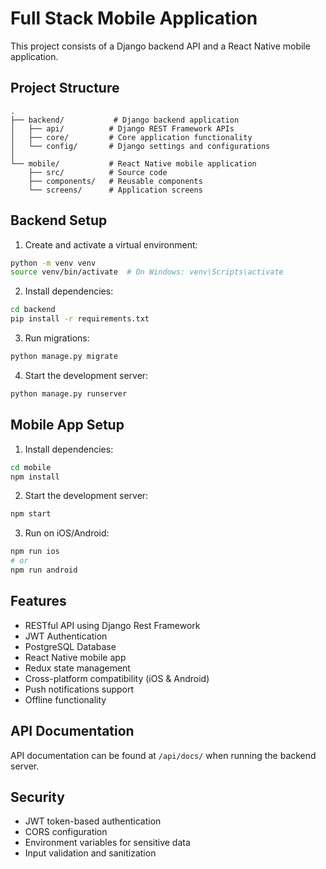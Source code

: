 # Full Stack Mobile Application

This project consists of a Django backend API and a React Native mobile application.

## Project Structure

```
.
├── backend/           # Django backend application
│   ├── api/          # Django REST Framework APIs
│   ├── core/         # Core application functionality
│   └── config/       # Django settings and configurations
│
└── mobile/           # React Native mobile application
    ├── src/          # Source code
    ├── components/   # Reusable components
    └── screens/      # Application screens
```

## Backend Setup

1. Create and activate a virtual environment:
```bash
python -m venv venv
source venv/bin/activate  # On Windows: venv\Scripts\activate
```

2. Install dependencies:
```bash
cd backend
pip install -r requirements.txt
```

3. Run migrations:
```bash
python manage.py migrate
```

4. Start the development server:
```bash
python manage.py runserver
```

## Mobile App Setup

1. Install dependencies:
```bash
cd mobile
npm install
```

2. Start the development server:
```bash
npm start
```

3. Run on iOS/Android:
```bash
npm run ios
# or
npm run android
```

## Features

- RESTful API using Django Rest Framework
- JWT Authentication
- PostgreSQL Database
- React Native mobile app
- Redux state management
- Cross-platform compatibility (iOS & Android)
- Push notifications support
- Offline functionality

## API Documentation

API documentation can be found at `/api/docs/` when running the backend server.

## Security

- JWT token-based authentication
- CORS configuration
- Environment variables for sensitive data
- Input validation and sanitization 